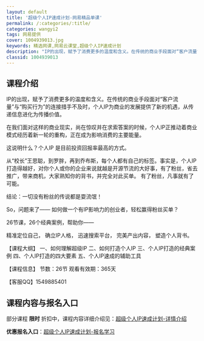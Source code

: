 ```yaml
---
layout: default
title: '超级个人IP速成计划-网易精品单课'
permalink: /:categories/:title/
categories: wangyi2
tags: 网易提供
cover: 1004939013.jpg
keywords: 精选网课,网易云课堂,超级个人IP速成计划
description: "IP的出现，赋予了消费更多的温度和含义。在传统的商业手段面对“客户流量”与“购买行为”的连接措手不及时，个人IP为商业的发展提供了新的机遇，从传递信息进化为传播价值。在我们面对这样的商业现实"
classid: 1004939013
---
```


## 课程介绍

IP的出现，赋予了消费更多的温度和含义。在传统的商业手段面对“客户流量”与“购买行为”的连接措手不及时，个人IP为商业的发展提供了新的机遇，从传递信息进化为传播价值。

在我们面对这样的商业现实，尚在惊叹并在求索答案的时候，个人IP正推动着商业模式经历着新一轮的重构，正在成为影响消费的主要能量。

这说明什么？个人IP 是目前投资回报率最高的方式。

从“校长”王思聪，到罗胖，再到乔布斯，每个人都有自己的标签。事实是，个人IP打造得越好，对你个人或你的企业来说就越是开源节流的大好事，有了粉丝，省去推广，带来商机，大家熟知你的背书，并完全对此买单。
有了粉丝，凡事就有了可能。

结论：一切没有粉丝的传说都是耍流氓！

So，问题来了——
如何做一个有IP影响力的创业者，轻松赢得粉丝买单？

26节课，26个经典案例，帮助你——

精准定位自己，
确立IP人格，
迅速搜索平台，
完美产出内容，
塑造个人背书。

【课程大纲】
一、如何理解超级IP
二、如何打造个人IP
三、个人IP打造的经典案例 
四、个人IP打造的四大要素 
五、个人IP速成的辅助工具

【课程信息】
节数：26节
观看有效期：365天

【客服QQ】1549885401

## 课程内容与报名入口

部分课程 **限时** 折扣中，课程内容详细介绍见：[超级个人IP速成计划-详情介绍](https://study.163.com/course/introduction/1004939013.htm?share=1&shareId=1025206652&utm_campaign=share&utm_medium=iphoneShare&utm_source=&utm_u=1025206652)

**优惠报名入口**：[超级个人IP速成计划-报名学习](https://study.163.com/course/introduction/1004939013.htm?share=1&shareId=1025206652&utm_campaign=share&utm_medium=iphoneShare&utm_source=&utm_u=1025206652)

